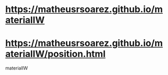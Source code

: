 # https://matheusrsoarez.github.io/materialIW
# https://matheusrsoarez.github.io/materialIW/position.html
materialIW

